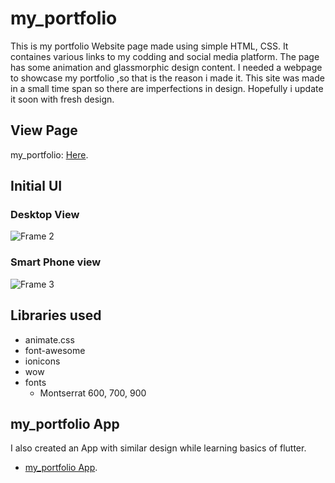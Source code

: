 # my_portfolio
This is my portfolio Website page made using simple HTML, CSS. It containes various links to my codding and social media platform. The page has some animation and glassmorphic design content. I needed a webpage to showcase my portfolio ,so that is the reason i made it. This site was made in a small time span so there are imperfections in design. Hopefully i update it soon with fresh design.

## View Page
my_portfolio: [Here](https://pages.github.com/).

## Initial UI
### Desktop View
![Frame 2](https://user-images.githubusercontent.com/67414716/134032235-c5525cfd-551c-4b4a-99b0-ada98a18cf22.png)

### Smart Phone view
![Frame 3](https://user-images.githubusercontent.com/67414716/134036179-ffd294d5-8c9e-4597-a862-6ce806e01741.png)


## Libraries used
- animate.css
- font-awesome
- ionicons
- wow
- fonts
  - Montserrat 600, 700, 900

## my_portfolio App
I also created an App with similar design while learning basics of flutter.
- [my_portfolio App](https://drive.google.com/file/d/13_Yt607nrvAjRWhs58wMsd4qdZUesk2n/view?usp=sharing).

